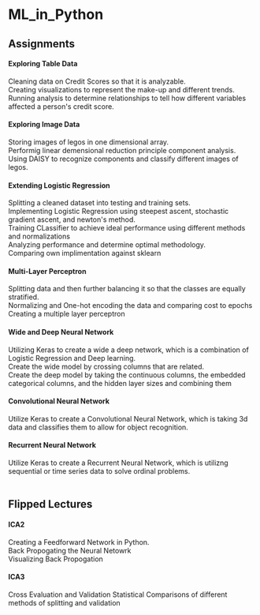 # ML_in_Python
## Assignments 
#### Exploring Table Data
Cleaning data on Credit Scores so that it is analyzable. <br/>
Creating visualizations to represent the make-up and different trends.<br/>
Running analysis to determine relationships to tell how different variables affected a person's credit score. 
#### Exploring Image Data
Storing images of legos in one dimensional array. <br/>
Performig linear demensional reduction principle component analysis. <br/>
Using DAISY to recognize components and classify different images of legos. <br/>
#### Extending Logistic Regression
Splitting a cleaned dataset into testing and training sets.<br/>
Implementing Logistic Regression using steepest ascent, stochastic gradient ascent, and newton's method. <br/>
Training CLassifier to achieve ideal performance using different methods and normalizations <br/>
Analyzing performance and determine optimal methodology. <br/>
Comparing own implimentation against sklearn <br/>
#### Multi-Layer Perceptron
Splitting data and then further balancing it so that the classes are equally stratified. <br/>
Normalizing and One-hot encoding the data and comparing cost to epochs<br/>
Creating a multiple layer perceptron 
#### Wide and Deep Neural Network
Utilizing Keras to create a wide a deep network, which is a combination of Logistic Regression and Deep learning. <br/> 
Create the wide model by crossing columns that are related. <br/>
Create the deep model by taking the continuous columns, the embedded categorical columns, and the hidden layer sizes and combining them
#### Convolutional Neural Network
Utilize Keras to create a Convolutional Neural Network, which is taking 3d data and classifies them to allow for object recognition.  <br/>
#### Recurrent Neural Network
Utilize Keras to create a Recurrent Neural Network, which is utilizng sequential or time series data to solve ordinal problems.
<br/><br/>
## Flipped Lectures
#### ICA2
Creating a Feedforward Network in Python. <br/>
Back Propogating the Neural Netowrk <br/>
Visualizing Back Propogation <br/>
#### ICA3
Cross Evaluation and Validation 
Statistical Comparisons of different methods of splitting and validation
